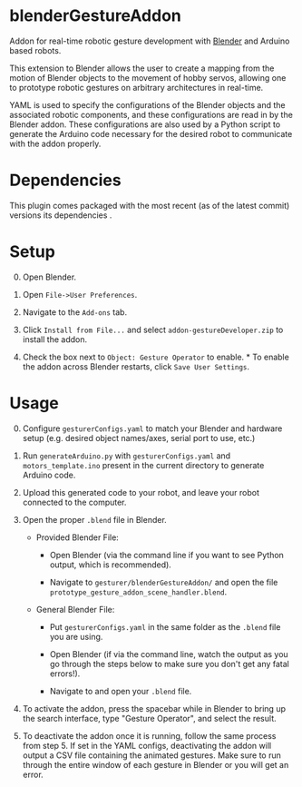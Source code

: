 blenderGestureAddon
=====================

Addon for real-time robotic gesture development with
[Blender](https://www.blender.org/) and Arduino based robots.

This extension to Blender allows the user to create a mapping from the
motion of Blender objects to the movement of hobby servos, allowing
one to prototype robotic gestures on arbitrary architectures in
real-time.

YAML is used to specify the configurations of the Blender objects and
the associated robotic components, and these configurations are read
in by the Blender addon. These configurations are also used by a
Python script to generate the Arduino code necessary for the desired
robot to communicate with the addon properly.


Dependencies
=====================

This plugin comes packaged with the most recent (as of the latest
commit) versions its dependencies .


Setup
=====================


0. Open Blender.

1. Open `File->User Preferences`.

2. Navigate to the `Add-ons` tab.

3. Click `Install from File...` and select
`addon-gestureDeveloper.zip` to install the addon.

4. Check the box next to `Object: Gesture Operator` to enable.  * To
enable the addon across Blender restarts, click `Save User Settings`.


Usage
=====================

0. Configure `gesturerConfigs.yaml` to match your Blender and hardware
setup (e.g. desired object names/axes, serial port to use, etc.)

1. Run `generateArduino.py` with `gesturerConfigs.yaml` and
`motors_template.ino` present in the current directory to generate
Arduino code.

3. Upload this generated code to your robot, and leave your robot
connected to the computer.

4. Open the proper `.blend` file in Blender.
    * Provided Blender File:
    
        - Open Blender (via the command line if you want to see Python
          output, which is recommended).
	
        - Navigate to `gesturer/blenderGestureAddon/` and open the
          file `prototype_gesture_addon_scene_handler.blend`.

     * General Blender File:
     
        - Put `gesturerConfigs.yaml` in the same folder as the
          `.blend` file you are using.
	
        - Open Blender (if via the command line, watch the output as
          you go through the steps below to make sure you don't get
          any fatal errors!).
	
        - Navigate to and open your `.blend` file.

5. To activate the addon, press the spacebar while in Blender to bring
up the search interface, type "Gesture Operator", and select the
result.

6. To deactivate the addon once it is running, follow the same process
from step 5. If set in the YAML configs, deactivating the addon will
output a CSV file containing the animated gestures. Make sure to run
through the entire window of each gesture in Blender or you will get
an error.
